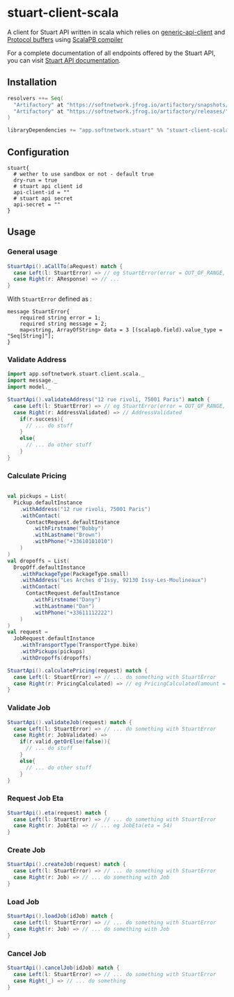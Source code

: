 # stuart-client-scala

A client for Stuart API written in scala which relies on [generic-api-client](https://github.com/fupelaqu/generic-client-api) and [Protocol buffers](https://developers.google.com/protocol-buffers/) using [ScalaPB compiler](https://scalapb.github.io/)

For a complete documentation of all endpoints offered by the Stuart API, you can visit [Stuart API documentation](https://stuart.api-docs.io).

## Installation

```scala
resolvers ++= Seq(
  "Artifactory" at "https://softnetwork.jfrog.io/artifactory/snapshots/",
  "Artifactory" at "https://softnetwork.jfrog.io/artifactory/releases/"
)

libraryDependencies += "app.softnetwork.stuart" %% "stuart-client-scala" % "0.1-SNAPSHOT"
```

## Configuration

```
stuart{
  # wether to use sandbox or not - default true
  dry-run = true
  # stuart api client id
  api-client-id = ""
  # stuart api secret
  api-secret = ""
}
```

## Usage

### General usage

```scala
StuartApi().aCallTo(aRequest) match {
  case Left(l: StuartError) => // eg StuartError(error = OUT_OF_RANGE, message = This location is out of range, data = Map())
  case Right(r: AResponse) => // ...
}
```

With `StuartError` defined as :

```
message StuartError{
    required string error = 1;
    required string message = 2;
    map<string, ArrayOfString> data = 3 [(scalapb.field).value_type = "Seq[String]"];
}
```

### Validate Address

```scala
import app.softnetwork.stuart.client.scala._
import message._
import model._

StuartApi().validateAddress("12 rue rivoli, 75001 Paris") match {
  case Left(l: StuartError) => // eg StuartError(error = OUT_OF_RANGE, message = This location is out of range, data = Map())
  case Right(r: AddressValidated) => // AddressValidated
    if(r.success){
      // ... do stuff
    }
    else{
      // ... do other stuff
    }
}
```

### Calculate Pricing

```scala

val pickups = List(
  Pickup.defaultInstance
    .withAddress("12 rue rivoli, 75001 Paris")
    .withContact(
      ContactRequest.defaultInstance
        .withFirstname("Bobby")
        .withLastname("Brown")
        .withPhone("+33610101010")
    )
)
val dropoffs = List(
  DropOff.defaultInstance
    .withPackageType(PackageType.small)
    .withAddress("Les Arches d'Issy, 92130 Issy-Les-Moulineaux")
    .withContact(
      ContactRequest.defaultInstance
        .withFirstname("Dany")
        .withLastname("Dan")
        .withPhone("+33611112222")
    )
)
val request =
  JobRequest.defaultInstance
    .withTransportType(TransportType.bike)
    .withPickups(pickups)
    .withDropoffs(dropoffs)

StuartApi().calculatePricing(request) match {
  case Left(l: StuartError) => // ... do something with StuartError 
  case Right(r: PricingCalculated) => // eg PricingCalculated(amount = 17, currency = EUR)
}
```

### Validate Job

```scala
StuartApi().validateJob(request) match {
  case Left(l: StuartError) => // ... do something with StuartError 
  case Right(r: JobValidated) => 
    if(r.valid.getOrElse(false)){
      // ... do stuff
    }
    else{
      // ... do other stuff
    }
}
```

### Request Job Eta

```scala
StuartApi().eta(request) match {
  case Left(l: StuartError) => // ... do something with StuartError 
  case Right(r: JobEta) => // ... eg JobEta(eta = 54)
}
```

### Create Job

```scala
StuartApi().createJob(request) match {
  case Left(l: StuartError) => // ... do something with StuartError 
  case Right(r: Job) => // ... do something with Job
}
```

### Load Job

```scala
StuartApi().loadJob(idJob) match {
  case Left(l: StuartError) => // ... do something with StuartError 
  case Right(r: Job) => // ... do something with Job
}
```

### Cancel Job

```scala
StuartApi().cancelJob(idJob) match {
  case Left(l: StuartError) => // ... do something with StuartError 
  case Right(_) => // ... do something
}
```
